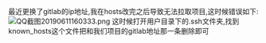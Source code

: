 最近更换了gitlab的ip地址,我在hosts改完之后导致无法拉取项目,这时候错误如下:
![QQ截图20190611160333.png](https://upload-images.jianshu.io/upload_images/5660329-21282a2cefec3d9b.png?imageMogr2/auto-orient/strip%7CimageView2/2/w/1240)
这时候打开用户目录下的.ssh文件夹,找到known_hosts这个文件把和我们项目的gitlab地址那一条删除即可
